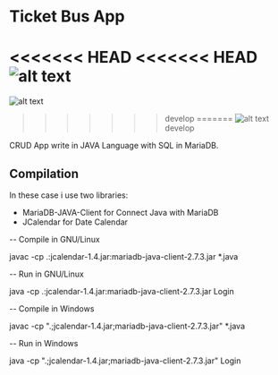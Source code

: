 #	Ticket Bus App	

<<<<<<< HEAD
<<<<<<< HEAD
![alt text](https://raw.githubusercontent.com/KevoTHRASHER/TicketBus/main/img/Screenshot.png?raw=true)
=======
![alt text](https://raw.githubusercontent.com/KevoTHRASHER/blob/main/images/Screenshot.png?raw=true)
>>>>>>> develop
=======
![alt text](https://raw.githubusercontent.com/KevoTHRASHER/main/images/Screenshot.png?raw=true)
>>>>>>> develop

CRUD App write in JAVA Language with SQL in MariaDB.


##	Compilation

In these case i use two libraries:

* MariaDB-JAVA-Client for Connect Java with MariaDB
* JCalendar for Date Calendar

-- Compile in GNU/Linux

javac -cp .:jcalendar-1.4.jar:mariadb-java-client-2.7.3.jar *.java

-- Run in GNU/Linux

java -cp .:jcalendar-1.4.jar:mariadb-java-client-2.7.3.jar Login

-- Compile in Windows

javac -cp ".;jcalendar-1.4.jar;mariadb-java-client-2.7.3.jar" *.java

-- Run in Windows

java -cp ".;jcalendar-1.4.jar;mariadb-java-client-2.7.3.jar" Login
